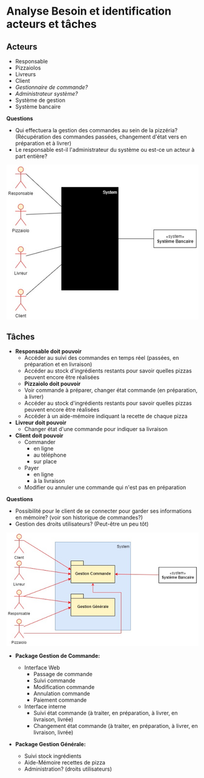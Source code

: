 # Analyse Besoin et identification acteurs et tâches

## Acteurs

- Responsable
- Pizzaiolos
- Livreurs
- Client
- *Gestionnaire de commande?*
- *Administrateur système?*
- Système de gestion
- Système bancaire

**Questions**
- Qui effectuera la gestion des commandes au sein de la pizzéria? (Récupération des commandes passées, changement d'état vers en préparation et à livrer)
- Le responsable est-il l'administrateur du système ou est-ce un acteur à part entière?


<img src = "Diagrammes/Diagramme_contexte.jpg" title = "Diagramme de contexte">

## Tâches

- **Responsable doit pouvoir**
  - Accéder au suivi des commandes en temps réel (passées, en préparation et en livraison)
  - Accéder au stock d'ingrédients restants pour savoir quelles pizzas peuvent encore être réalisées
  - **Pizzaiolo doit pouvoir**
  - Voir commande à préparer, changer état commande (en préparation, à livrer)
  - Accéder au stock d'ingrédients restants pour savoir quelles pizzas peuvent encore être réalisées
  - Accéder à un aide-mémoire indiquant la recette de chaque pizza
- **Livreur doit pouvoir**
  - Changer état d'une commande pour indiquer sa livraison
- **Client doit pouvoir**
  - Commander
    - en ligne
    - au téléphone
    - sur place
  - Payer
    - en ligne
    - à la livraison
  - Modifier ou annuler une commande qui n'est pas en préparation


**Questions**
- Possibilité pour le client de se connecter pour garder ses informations en mémoire? (voir son historique de commandes?)
- Gestion des droits utilisateurs? (Peut-être un peu tôt)

<img src = "Diagrammes/Diagramme_packages.jpg" title = "Diagramme de contexte">

- **Package Gestion de Commande:**
    - Interface Web
        - Passage de commande
        - Suivi commande
        - Modification commande
        - Annulation commande
        - Paiement commande
    - Interface interne
        - Suivi état commande (à traiter, en préparation, à livrer, en livraison, livrée)
        - Changement état commande (à traiter, en préparation, à livrer, en livraison, livrée)
    
- **Package Gestion Générale:**
    - Suivi stock ingrédients
    - Aide-Mémoire recettes de pizza
    - Administration? (droits utilisateurs)